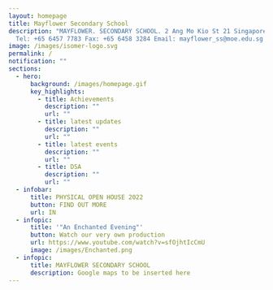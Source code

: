 ```yaml
---
layout: homepage
title: Mayflower Secondary School
description: "MAYFLOWER. SECONDARY SCHOOL. 2 Ang Mo Kio St 21 Singapore 569384
  Tel: +65 6457 7783 Fax: +65 6458 3284 Email: mayflower_ss@moe.edu.sg."
image: /images/isomer-logo.svg
permalink: /
notification: ""
sections:
  - hero:
      background: /images/homepage.gif
      key_highlights:
        - title: Achievements
          description: ""
          url: ""
        - title: latest updates
          description: ""
          url: ""
        - title: latest events
          description: ""
          url: ""
        - title: DSA
          description: ""
          url: ""
  - infobar:
      title: PHYSICAL OPEN HOUSE 2022
      button: FIND OUT MORE
      url: IN
  - infopic:
      title: '"An Enchanted Evening"'
      button: Watch our very own production
      url: https://www.youtube.com/watch?v=sfOjhtIcCmU
      image: /images/Enchanted.png
  - infopic:
      title: MAYFLOWER SECONDARY SCHOOL
      description: Google maps to be inserted here
---
```

